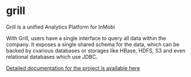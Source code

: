 grill
=====

Grill is a unified Analytics Platform for InMobi

With Grill, users have a single interface to query all data within the company. It exposes a single shared schema for the data, which can be backed by cvarious databases or storages like HBase, HDFS, S3 and even relational databases which use JDBC.


[Detailed documentation for the project is available here](https://inmobi.github.io/grill)
